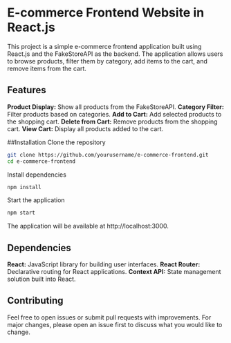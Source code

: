# E-commerce Frontend Website in React.js
This project is a simple e-commerce frontend application built using React.js and the FakeStoreAPI as the backend. The application allows users to browse products, filter them by category, add items to the cart, and remove items from the cart.

## Features
**Product Display:** Show all products from the FakeStoreAPI.
**Category Filter:** Filter products based on categories.
**Add to Cart:** Add selected products to the shopping cart.
**Delete from Cart:** Remove products from the shopping cart.
**View Cart:** Display all products added to the cart.


##Installation
Clone the repository

```bash
git clone https://github.com/yourusername/e-commerce-frontend.git
cd e-commerce-frontend
```
Install dependencies
```bash
npm install
```

Start the application
```bash
npm start
```
The application will be available at http://localhost:3000.

## Dependencies
**React:** JavaScript library for building user interfaces.
**React Router:** Declarative routing for React applications.
**Context API:** State management solution built into React.


## Contributing
Feel free to open issues or submit pull requests with improvements. For major changes, please open an issue first to discuss what you would like to change.
